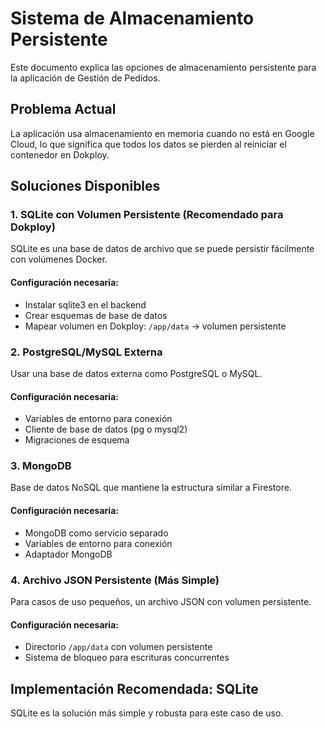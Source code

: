 # Sistema de Almacenamiento Persistente

Este documento explica las opciones de almacenamiento persistente para la aplicación de Gestión de Pedidos.

## Problema Actual

La aplicación usa almacenamiento en memoria cuando no está en Google Cloud, lo que significa que todos los datos se pierden al reiniciar el contenedor en Dokploy.

## Soluciones Disponibles

### 1. SQLite con Volumen Persistente (Recomendado para Dokploy)

SQLite es una base de datos de archivo que se puede persistir fácilmente con volúmenes Docker.

#### Configuración necesaria:
- Instalar sqlite3 en el backend
- Crear esquemas de base de datos
- Mapear volumen en Dokploy: `/app/data` → volumen persistente

### 2. PostgreSQL/MySQL Externa

Usar una base de datos externa como PostgreSQL o MySQL.

#### Configuración necesaria:
- Variables de entorno para conexión
- Cliente de base de datos (pg o mysql2)
- Migraciones de esquema

### 3. MongoDB

Base de datos NoSQL que mantiene la estructura similar a Firestore.

#### Configuración necesaria:
- MongoDB como servicio separado
- Variables de entorno para conexión
- Adaptador MongoDB

### 4. Archivo JSON Persistente (Más Simple)

Para casos de uso pequeños, un archivo JSON con volumen persistente.

#### Configuración necesaria:
- Directorio `/app/data` con volumen persistente
- Sistema de bloqueo para escrituras concurrentes

## Implementación Recomendada: SQLite

SQLite es la solución más simple y robusta para este caso de uso.
